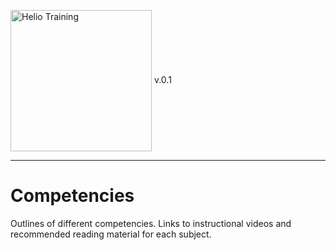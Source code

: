 <img src="http://i.imgur.com/UzC7XPe.png" alt="Helio Training" width="226" align="center"/> v.0.1

---------------
# Competencies

Outlines of different competencies. Links to instructional
videos and recommended reading material for each subject.
